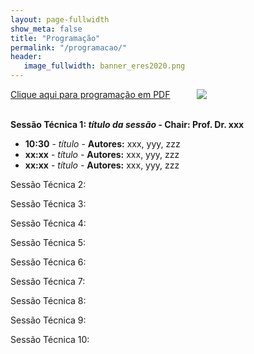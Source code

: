 ```yaml
---
layout: page-fullwidth
show_meta: false
title: "Programação"
permalink: "/programacao/"
header:
   image_fullwidth: banner_eres2020.png
---
```


<div class="row t30">
	<div class="medium-32 columns">
		<a href="{{ site.urlimg }}programacao.pdf" target="_blank">Clique aqui para programação em PDF</a><br><br>
		<img src="{{ site.urlimg }}programacao.png"/><br>		
	</div>
</div>

<b>Sessão Técnica 1: <i>título da sessão</i> - Chair: Prof. Dr. xxx</b>
<ul>
	<li><b>10:30</b> - <i>título</i> - <b>Autores:</b> xxx, yyy, zzz</li>
	<li><b>xx:xx</b> - <i>título</i> - <b>Autores:</b> xxx, yyy, zzz</li>
	<li><b>xx:xx</b> - <i>título</i> - <b>Autores:</b> xxx, yyy, zzz</li>
</ul>


Sessão Técnica 2:

Sessão Técnica 3:

Sessão Técnica 4:

Sessão Técnica 5:

Sessão Técnica 6:

Sessão Técnica 7:

Sessão Técnica 8:

Sessão Técnica 9:

Sessão Técnica 10:



<div class="row t30">	
	<img src="{{ site.urlimg }}promocao_apoio_logos.png" alt="" align="center">
</div><!-- /.row -->